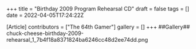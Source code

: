 +++
title = "Birthday 2009 Program Rehearsal CD"
draft = false
tags = []
date = 2022-04-05T17:24:22Z

[Article]
contributors = ["The 64th Gamer"]
gallery = []
+++
##Gallery##
<gallery>
chuck-cheese-birthday-2009-rehearsal_1_7b4f18a8371824ba6246cc48d2ee74dd.png
</gallery>